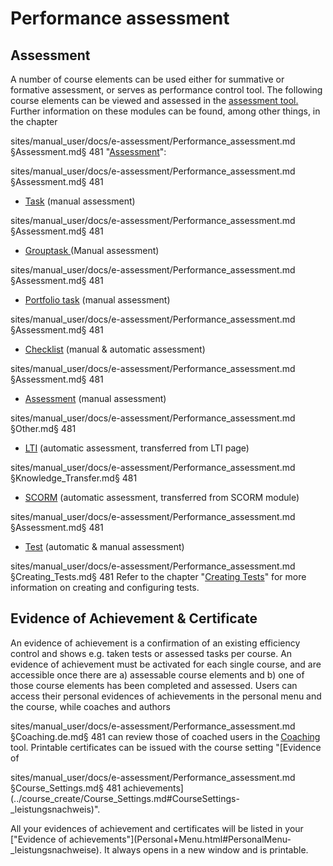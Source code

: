 # Performance assessment

## Assessment

A number of course elements can be used either for summative or formative
assessment, or serves as performance control tool. The following course
elements can be viewed and assessed in the [assessment
tool.](../course_operation/Using_Course_Tools.md#UsingCourseTools-_bewertungswerkzeug) Further
information on these modules can be found, among other things, in the chapter

sites/manual_user/docs/e-assessment/Performance_assessment.md §Assessment.md§ 481
"[Assessment](../course_elements/Assessment.md)":


sites/manual_user/docs/e-assessment/Performance_assessment.md §Assessment.md§ 481
  * [Task](../course_elements/Assessment.md#Assessment-_task_kursbaustein) (manual assessment)

sites/manual_user/docs/e-assessment/Performance_assessment.md §Assessment.md§ 481
  * [Grouptask ](../course_elements/Assessment.md)(Manual assessment)

sites/manual_user/docs/e-assessment/Performance_assessment.md §Assessment.md§ 481
  * [Portfolio task](../course_elements/Assessment.md#Assessment-_bb_portfolio) (manual assessment)

sites/manual_user/docs/e-assessment/Performance_assessment.md §Assessment.md§ 481
  * [Checklist](../course_elements/Assessment.md#Assessment-_checklist_kursbaustein) (manual & automatic assessment)

sites/manual_user/docs/e-assessment/Performance_assessment.md §Assessment.md§ 481
  * [Assessment](../course_elements/Assessment.md#Assessment-_bewertung_kursbaustein) (manual assessment)

sites/manual_user/docs/e-assessment/Performance_assessment.md §Other.md§ 481
  * [LTI](../course_elements/Other.md#Other-_lti_kursbaustein) (automatic assessment, transferred from LTI page)

sites/manual_user/docs/e-assessment/Performance_assessment.md §Knowledge_Transfer.md§ 481
  * [SCORM](../course_elements/Knowledge_Transfer.md#KnowledgeTransfer-_scorm_kursbaustein) (automatic assessment, transferred from SCORM module)

sites/manual_user/docs/e-assessment/Performance_assessment.md §Assessment.md§ 481
  * [Test](../course_elements/Assessment.md#Assessment-_test_kursbaustein) (automatic & manual assessment)


sites/manual_user/docs/e-assessment/Performance_assessment.md §Creating_Tests.md§ 481
Refer to the chapter "[Creating Tests](Creating+Tests.html)" for more
information on creating and configuring tests.

## Evidence of Achievement & Certificate

An evidence of achievement is a confirmation of an existing efficiency control
and shows e.g. taken tests or assessed tasks per course. An evidence of
achievement must be activated for each single course, and are accessible once
there are a) assessable course elements and b) one of those course elements
has been completed and assessed. Users can access their personal evidences of
achievements in the personal menu and the course, while coaches and authors

sites/manual_user/docs/e-assessment/Performance_assessment.md §Coaching.de.md§ 481
can review those of coached users in the [Coaching](Coaching.de.md) tool.
Printable certificates can be issued with the course setting "[Evidence of

sites/manual_user/docs/e-assessment/Performance_assessment.md §Course_Settings.md§ 481
achievements](../course_create/Course_Settings.md#CourseSettings-_leistungsnachweis)".

All your evidences of achievement and certificates will be listed in your
["Evidence of achievements"](Personal+Menu.html#PersonalMenu-
_leistungsnachweise). It always opens in a new window and is printable.

